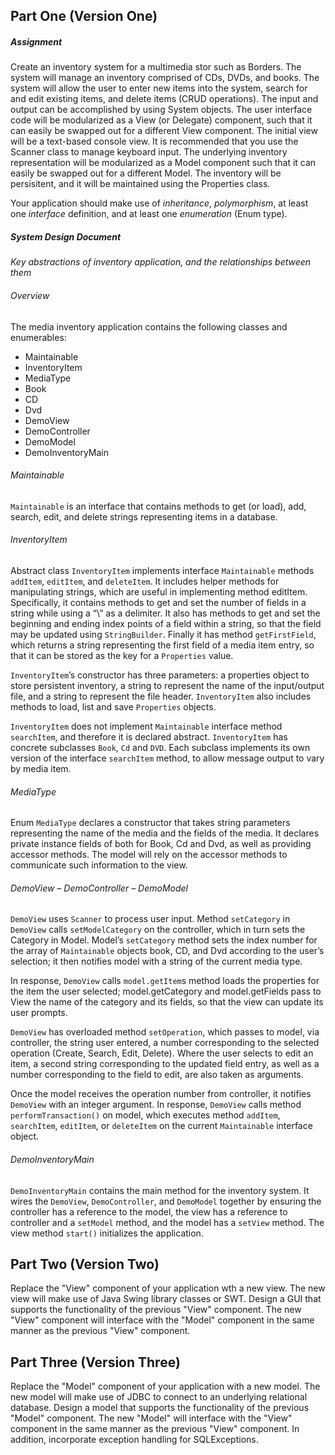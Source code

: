 ## Part One (Version One)
##### Assignment
Create an inventory system for a multimedia stor such as Borders.  The system will manage an inventory comprised of CDs, DVDs, and books. The system will allow the user to enter new items into the system, search for and edit existing items, and delete items (CRUD operations).  The input and output can be accomplished by using System objects.   The user interface code will be modularized as a View (or Delegate) component, such that it can easily be swapped out for a different View component.  The initial view will be a text-based console view.  It is recommended that you use the Scanner class to manage keyboard input. The underlying inventory representation will be modularized as a Model component such that it can easily be swapped out for a different Model. The inventory will be persisitent, and it will be maintained using the Properties class.  

Your application should make use of *inheritance*, *polymorphism*, at least one *interface* definition, and at least one *enumeration* (Enum type).

##### System Design Document
*Key abstractions of inventory application, and the relationships between them*
###### Overview

The media inventory application contains the following classes and enumerables: 
- Maintainable 
- InventoryItem
- MediaType
- Book
- CD 
- Dvd
- DemoView
- DemoController
- DemoModel
- DemoInventoryMain

###### Maintainable

`Maintainable` is an interface that contains methods to get (or load), add, search, edit, and delete strings representing items in a database.

###### InventoryItem

Abstract class `InventoryItem` implements interface `Maintainable` methods `addItem`, `editItem`, and `deleteItem`.  It includes helper methods for manipulating strings, which are useful in implementing method editItem.  Specifically, it contains methods to get and set the number of fields in a string while using a “\” as a delimiter.  It also has methods to get and set the beginning and ending index points of a field within a string, so that the field may be updated using `StringBuilder`.  Finally it has method `getFirstField`, which returns a string representing the first field of a media item entry, so that it can be stored as the key for a `Properties` value.  

`InventoryItem`’s constructor has three parameters: a properties object to store persistent inventory, a string to represent the name of the input/output file, and a string to represent the file header. `InventoryItem` also includes methods to load, list and save `Properties` objects.  

`InventoryItem` does not implement `Maintainable` interface method `searchItem`, and therefore it is declared abstract.  `InventoryItem` has concrete subclasses `Book`, `Cd` and `DVD`.  Each subclass implements its own version of the interface `searchItem` method, to allow message output to vary by media item. 

###### MediaType

Enum `MediaType` declares a constructor that takes string parameters representing the name of the media and the fields of the media.  It declares private instance fields of both for Book, Cd and Dvd, as well as providing accessor methods.  The model will rely on the accessor methods to communicate such information to the view. 

###### DemoView – DemoController – DemoModel

`DemoView` uses `Scanner` to process user input.  Method `setCategory` in `DemoView` calls `setModelCategory` on the controller, which in turn sets the Category in Model.  Model’s `setCategory` method sets the index number for the array of `Maintainable` objects book, CD, and Dvd according to the user’s selection; it then notifies model with a string of the current media type.  

In response, `DemoView` calls `model.getItem`s method loads the properties for the item the user selected; model.getCategory and model.getFields pass to View the name of the category and its fields, so that the view can update its user prompts.  

`DemoView` has overloaded method `setOperation`, which passes to model, via controller, the string user entered, a number corresponding to the selected operation (Create, Search, Edit, Delete).  Where the user selects to edit an item, a second string corresponding to the updated field entry, as well as a number corresponding to the field to edit, are also taken as arguments.  

Once the model receives the operation number from controller, it notifies `DemoView` with an integer argument.  In response, `DemoView` calls method `performTransaction()` on model, which executes method `addItem`, `searchItem`, `editItem`, or `deleteItem` on the current `Maintainable` interface object.  

###### DemoInventoryMain

`DemoInventoryMain` contains the main method for the inventory system.  It wires the `DemoView`, `DemoController`, and `DemoModel` together by ensuring the controller has a reference to the model, the view has a reference to controller and a `setModel` method, and the model has a `setView` method.  The view method `start()` initializes the application.  

## Part Two (Version  Two)
Replace the "View" component of your application wth a new view.  The new view will make use of Java Swing library classes or SWT. Design a GUI that supports the functionality of the previous "View" component.  The new "View" component will interface with the "Model" component in the same manner as the previous "View" component.


## Part Three (Version Three)

Replace the "Model" component of your application with a new model.  The new model will make use of JDBC to connect to an underlying relational database.  Design a model that supports the functionality of the previous "Model" component.  The new "Model" will interface with the "View" component in the same manner as the previous "View" component.  In addition, incorporate exception handling for SQLExceptions.